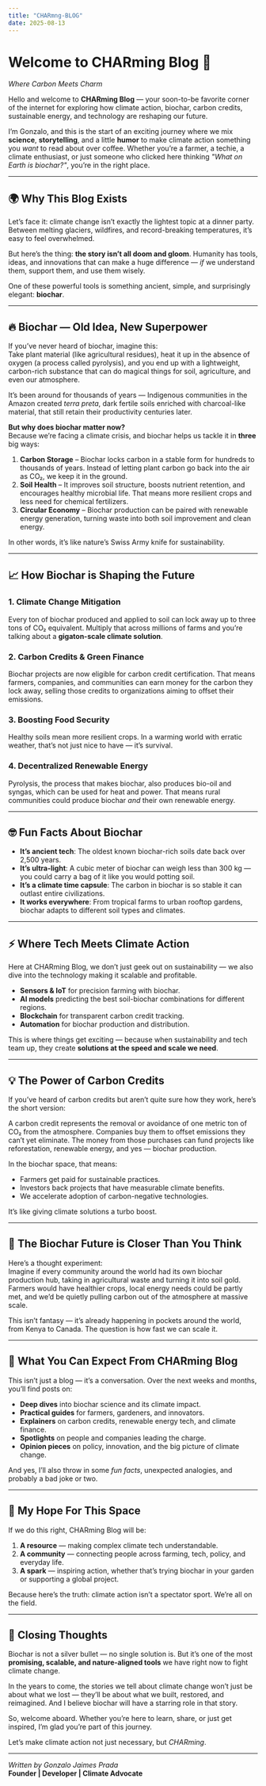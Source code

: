 ```yaml
---
title: "CHARmng-BLOG"
date: 2025-08-13
---
```


# Welcome to CHARming Blog 🌱  
*Where Carbon Meets Charm*

Hello and welcome to **CHARming Blog** — your soon-to-be favorite corner of the internet for exploring how climate action, biochar, carbon credits, sustainable energy, and technology are reshaping our future.

I’m Gonzalo, and this is the start of an exciting journey where we mix **science**, **storytelling**, and a little **humor** to make climate action something you *want* to read about over coffee. Whether you’re a farmer, a techie, a climate enthusiast, or just someone who clicked here thinking *"What on Earth is biochar?"*, you’re in the right place.

---

## 🌍 Why This Blog Exists

Let’s face it: climate change isn’t exactly the lightest topic at a dinner party. Between melting glaciers, wildfires, and record-breaking temperatures, it’s easy to feel overwhelmed.

But here’s the thing: **the story isn’t all doom and gloom**. Humanity has tools, ideas, and innovations that can make a huge difference — *if* we understand them, support them, and use them wisely.

One of these powerful tools is something ancient, simple, and surprisingly elegant: **biochar**.

---

## 🔥 Biochar — Old Idea, New Superpower

If you’ve never heard of biochar, imagine this:  
Take plant material (like agricultural residues), heat it up in the absence of oxygen (a process called pyrolysis), and you end up with a lightweight, carbon-rich substance that can do magical things for soil, agriculture, and even our atmosphere.

It’s been around for thousands of years — Indigenous communities in the Amazon created *terra preta*, dark fertile soils enriched with charcoal-like material, that still retain their productivity centuries later.

**But why does biochar matter now?**  
Because we’re facing a climate crisis, and biochar helps us tackle it in **three** big ways:

1. **Carbon Storage** – Biochar locks carbon in a stable form for hundreds to thousands of years. Instead of letting plant carbon go back into the air as CO₂, we keep it in the ground.
2. **Soil Health** – It improves soil structure, boosts nutrient retention, and encourages healthy microbial life. That means more resilient crops and less need for chemical fertilizers.
3. **Circular Economy** – Biochar production can be paired with renewable energy generation, turning waste into both soil improvement and clean energy.

In other words, it’s like nature’s Swiss Army knife for sustainability.

---

## 📈 How Biochar is Shaping the Future

### 1. **Climate Change Mitigation**
Every ton of biochar produced and applied to soil can lock away up to three tons of CO₂ equivalent. Multiply that across millions of farms and you’re talking about a **gigaton-scale climate solution**.

### 2. **Carbon Credits & Green Finance**
Biochar projects are now eligible for carbon credit certification. That means farmers, companies, and communities can earn money for the carbon they lock away, selling those credits to organizations aiming to offset their emissions.

### 3. **Boosting Food Security**
Healthy soils mean more resilient crops. In a warming world with erratic weather, that’s not just nice to have — it’s survival.

### 4. **Decentralized Renewable Energy**
Pyrolysis, the process that makes biochar, also produces bio-oil and syngas, which can be used for heat and power. That means rural communities could produce biochar *and* their own renewable energy.

---

## 🤓 Fun Facts About Biochar

- **It’s ancient tech**: The oldest known biochar-rich soils date back over 2,500 years.
- **It’s ultra-light**: A cubic meter of biochar can weigh less than 300 kg — you could carry a bag of it like you would potting soil.
- **It’s a climate time capsule**: The carbon in biochar is so stable it can outlast entire civilizations.
- **It works everywhere**: From tropical farms to urban rooftop gardens, biochar adapts to different soil types and climates.

---

## ⚡ Where Tech Meets Climate Action

Here at CHARming Blog, we don’t just geek out on sustainability — we also dive into the technology making it scalable and profitable.

- **Sensors & IoT** for precision farming with biochar.  
- **AI models** predicting the best soil-biochar combinations for different regions.  
- **Blockchain** for transparent carbon credit tracking.  
- **Automation** for biochar production and distribution.

This is where things get exciting — because when sustainability and tech team up, they create **solutions at the speed and scale we need**.

---

## 💡 The Power of Carbon Credits

If you’ve heard of carbon credits but aren’t quite sure how they work, here’s the short version:

A carbon credit represents the removal or avoidance of one metric ton of CO₂ from the atmosphere. Companies buy them to offset emissions they can’t yet eliminate. The money from those purchases can fund projects like reforestation, renewable energy, and yes — biochar production.

In the biochar space, that means:

- Farmers get paid for sustainable practices.  
- Investors back projects that have measurable climate benefits.  
- We accelerate adoption of carbon-negative technologies.

It’s like giving climate solutions a turbo boost.

---

## 🌱 The Biochar Future is Closer Than You Think

Here’s a thought experiment:  
Imagine if every community around the world had its own biochar production hub, taking in agricultural waste and turning it into soil gold. Farmers would have healthier crops, local energy needs could be partly met, and we’d be quietly pulling carbon out of the atmosphere at massive scale.

This isn’t fantasy — it’s already happening in pockets around the world, from Kenya to Canada. The question is how fast we can scale it.

---

## 🎯 What You Can Expect From CHARming Blog

This isn’t just a blog — it’s a conversation. Over the next weeks and months, you’ll find posts on:

- **Deep dives** into biochar science and its climate impact.  
- **Practical guides** for farmers, gardeners, and innovators.  
- **Explainers** on carbon credits, renewable energy tech, and climate finance.  
- **Spotlights** on people and companies leading the charge.  
- **Opinion pieces** on policy, innovation, and the big picture of climate change.

And yes, I’ll also throw in some *fun facts*, unexpected analogies, and probably a bad joke or two.

---

## 🔮 My Hope For This Space

If we do this right, CHARming Blog will be:

1. **A resource** — making complex climate tech understandable.  
2. **A community** — connecting people across farming, tech, policy, and everyday life.  
3. **A spark** — inspiring action, whether that’s trying biochar in your garden or supporting a global project.

Because here’s the truth: climate action isn’t a spectator sport. We’re all on the field.

---

## 🏁 Closing Thoughts

Biochar is not a silver bullet — no single solution is. But it’s one of the most **promising, scalable, and nature-aligned tools** we have right now to fight climate change.

In the years to come, the stories we tell about climate change won’t just be about what we lost — they’ll be about what we built, restored, and reimagined. And I believe biochar will have a starring role in that story.

So, welcome aboard. Whether you’re here to learn, share, or just get inspired, I’m glad you’re part of this journey.

Let’s make climate action not just necessary, but *CHARming*.

---

*Written by Gonzalo Jaimes Prada*  
**Founder | Developer | Climate Advocate**
